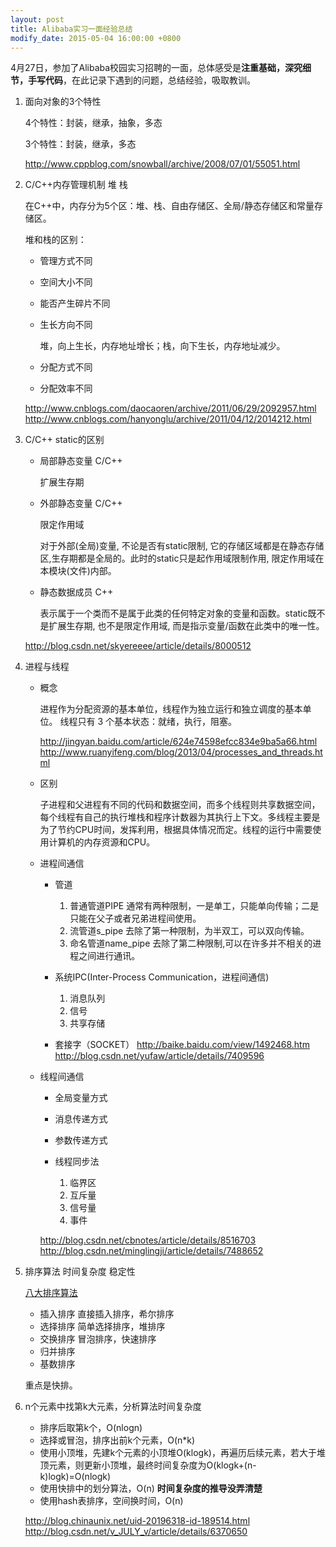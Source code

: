 ```yaml
---
layout: post
title: Alibaba实习一面经验总结
modify_date: 2015-05-04 16:00:00 +0800
---
```


4月27日，参加了Alibaba校园实习招聘的一面，总体感受是**注重基础，深究细节，手写代码**，在此记录下遇到的问题，总结经验，吸取教训。

1. 面向对象的3个特性

	4个特性：封装，继承，抽象，多态
	
	3个特性：封装，继承，多态

	http://www.cppblog.com/snowball/archive/2008/07/01/55051.html

2. C/C++内存管理机制 堆 栈

	在C++中，内存分为5个区：堆、栈、自由存储区、全局/静态存储区和常量存储区。

	堆和栈的区别：

	* 管理方式不同
	* 空间大小不同
	* 能否产生碎片不同
	* 生长方向不同 
	  
	  堆，向上生长，内存地址增长；栈，向下生长，内存地址减少。
	* 分配方式不同
	* 分配效率不同

	http://www.cnblogs.com/daocaoren/archive/2011/06/29/2092957.html
	http://www.cnblogs.com/hanyonglu/archive/2011/04/12/2014212.html

3. C/C++ static的区别
	
	* 局部静态变量 C/C++

	  扩展生存期
	* 外部静态变量 C/C++
	
	  限定作用域

	  对于外部(全局)变量, 不论是否有static限制, 它的存储区域都是在静态存储区,生存期都是全局的。此时的static只是起作用域限制作用, 限定作用域在本模块(文件)内部。
	* 静态数据成员 C++
	
	  表示属于一个类而不是属于此类的任何特定对象的变量和函数。static既不是扩展生存期, 也不是限定作用域, 而是指示变量/函数在此类中的唯一性。
	
	http://blog.csdn.net/skyereeee/article/details/8000512

4. 进程与线程

	* 概念
	
	  进程作为分配资源的基本单位，线程作为独立运行和独立调度的基本单位。
	  线程只有 3 个基本状态：就绪，执行，阻塞。

	  http://jingyan.baidu.com/article/624e74598efcc834e9ba5a66.html
	  http://www.ruanyifeng.com/blog/2013/04/processes_and_threads.html
	  
	* 区别
	
	  子进程和父进程有不同的代码和数据空间，而多个线程则共享数据空间，每个线程有自己的执行堆栈和程序计数器为其执行上下文。多线程主要是为了节约CPU时间，发挥利用，根据具体情况而定。线程的运行中需要使用计算机的内存资源和CPU。

	* 进程间通信

	  * 管道
	  
		  1. 普通管道PIPE 通常有两种限制，一是单工，只能单向传输；二是只能在父子或者兄弟进程间使用。
		  2. 流管道s_pipe 去除了第一种限制，为半双工，可以双向传输。
		  3. 命名管道name_pipe 去除了第二种限制,可以在许多并不相关的进程之间进行通讯。
	  * 系统IPC(Inter-Process Communication，进程间通信)
	  
		  1. 消息队列
		  2. 信号
		  3. 共享存储
	  * 套接字（SOCKET）
	  http://baike.baidu.com/view/1492468.htm
	  http://blog.csdn.net/yufaw/article/details/7409596

	* 线程间通信
	  * 全局变量方式
	  * 消息传递方式
	  * 参数传递方式
	  * 线程同步法
	  
		  1.  临界区
		  2.  互斥量
		  3.  信号量
		  4.  事件

	  http://blog.csdn.net/cbnotes/article/details/8516703
	  http://blog.csdn.net/minglingji/article/details/7488652

5. 排序算法 时间复杂度 稳定性
	
	[八大排序算法](http://blog.csdn.net/hguisu/article/details/7776068)

	  * 插入排序 直接插入排序，希尔排序
	  * 选择排序 简单选择排序，堆排序
	  * 交换排序 冒泡排序，快速排序
	  * 归并排序
	  * 基数排序

	重点是快排。

6. n个元素中找第k大元素，分析算法时间复杂度

	* 排序后取第k个，O(nlogn)
	* 选择或冒泡，排序出前k个元素，O(n*k)
	* 使用小顶堆，先建k个元素的小顶堆O(klogk)，再遍历后续元素，若大于堆顶元素，则更新小顶堆，最终时间复杂度为O(klogk+(n-k)logk)=O(nlogk)
	* 使用快排中的划分算法，O(n) **时间复杂度的推导没弄清楚**
	* 使用hash表排序，空间换时间，O(n)

	http://blog.chinaunix.net/uid-20196318-id-189514.html
	http://blog.csdn.net/v_JULY_v/article/details/6370650